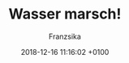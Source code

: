 ---
layout: post
author: "Franzsika"
date:   2018-12-16 11:16:02 +0100
title:  "Wasser marsch!"
text: "Im Rahmen eines Projekts den Ebertplatz betreffend, sind diese Fotos entstanden, um eine gewisse Recherchegrundlage über das Verhalten der Passanten bei Überquerung des Platzes zu erhalten. Zum Zeitpunkt der Aufnahmen wurde der Platz fast ausschließlich zum durchkreuzen benutzt und weniger um zu verweilen. Die Mitte des Ebertplatzes wurde von der Brunnenbaustelle beherrscht und das Flair, das seit der Reparatur des Brunnes Einzug gehalten hat, hatte sich noch nicht eingestellt. 
Die Bilder sollen die Kargheit des alten Ebertplatzes zeigen und die Geschäftigkeit der sich darauf befindenden Passanten ausdrücken."

imgMin: 
  - "https://raw.githubusercontent.com/Ebertplatz/images/master/16-12-2018-post-1/miniaturen/001.jpg"
  - "https://raw.githubusercontent.com/Ebertplatz/images/master/16-12-2018-post-1/miniaturen/002.jpg"
  - "https://raw.githubusercontent.com/Ebertplatz/images/master/16-12-2018-post-1/miniaturen/003.jpg"
  - "https://raw.githubusercontent.com/Ebertplatz/images/master/16-12-2018-post-1/miniaturen/004.jpg"
  - "https://raw.githubusercontent.com/Ebertplatz/images/master/16-12-2018-post-1/miniaturen/005.jpg"
  - "https://raw.githubusercontent.com/Ebertplatz/images/master/16-12-2018-post-1/miniaturen/006.jpg"
  - "https://raw.githubusercontent.com/Ebertplatz/images/master/16-12-2018-post-1/miniaturen/007.jpg"
  - "https://raw.githubusercontent.com/Ebertplatz/images/master/16-12-2018-post-1/miniaturen/008.jpg"
  - "https://raw.githubusercontent.com/Ebertplatz/images/master/16-12-2018-post-1/miniaturen/009.jpg"
  - "https://raw.githubusercontent.com/Ebertplatz/images/master/16-12-2018-post-1/miniaturen/010.jpg"

imgOrig: 
  - "https://raw.githubusercontent.com/Ebertplatz/images/master/16-12-2018-post-1/originale/001.JPG"
  - "https://raw.githubusercontent.com/Ebertplatz/images/master/16-12-2018-post-1/originale/002.JPG"
  - "https://raw.githubusercontent.com/Ebertplatz/images/master/16-12-2018-post-1/originale/003.JPG"
  - "https://raw.githubusercontent.com/Ebertplatz/images/master/16-12-2018-post-1/originale/004.JPG"
  - "https://raw.githubusercontent.com/Ebertplatz/images/master/16-12-2018-post-1/originale/005.JPG"
  - "https://raw.githubusercontent.com/Ebertplatz/images/master/16-12-2018-post-1/originale/006.JPG"
  - "https://raw.githubusercontent.com/Ebertplatz/images/master/16-12-2018-post-1/originale/007.JPG"
  - "https://raw.githubusercontent.com/Ebertplatz/images/master/16-12-2018-post-1/originale/008.JPG"
  - "https://raw.githubusercontent.com/Ebertplatz/images/master/16-12-2018-post-1/originale/009.JPG"
  - "https://raw.githubusercontent.com/Ebertplatz/images/master/16-12-2018-post-1/originale/011.JPG"
  - "https://raw.githubusercontent.com/Ebertplatz/images/master/16-12-2018-post-1/originale/012.JPG"
  - "https://raw.githubusercontent.com/Ebertplatz/images/master/16-12-2018-post-1/originale/013.JPG"
  - "https://raw.githubusercontent.com/Ebertplatz/images/master/16-12-2018-post-1/originale/014.JPG"
  - "https://raw.githubusercontent.com/Ebertplatz/images/master/16-12-2018-post-1/originale/015.JPG"
  - "https://raw.githubusercontent.com/Ebertplatz/images/master/16-12-2018-post-1/originale/016.JPG"
  - "https://raw.githubusercontent.com/Ebertplatz/images/master/16-12-2018-post-1/originale/017.JPG"
  - "https://raw.githubusercontent.com/Ebertplatz/images/master/16-12-2018-post-1/originale/018.JPG"
  - "https://raw.githubusercontent.com/Ebertplatz/images/master/16-12-2018-post-1/originale/019.JPG"
  - "https://raw.githubusercontent.com/Ebertplatz/images/master/16-12-2018-post-1/originale/020.JPG"
  - "https://raw.githubusercontent.com/Ebertplatz/images/master/16-12-2018-post-1/originale/021.JPG"
  - "https://raw.githubusercontent.com/Ebertplatz/images/master/16-12-2018-post-1/originale/022.JPG"
  - "https://raw.githubusercontent.com/Ebertplatz/images/master/16-12-2018-post-1/originale/023.JPG"
  - "https://raw.githubusercontent.com/Ebertplatz/images/master/16-12-2018-post-1/originale/024.JPG"
  - "https://raw.githubusercontent.com/Ebertplatz/images/master/16-12-2018-post-1/originale/025.JPG"
  - "https://raw.githubusercontent.com/Ebertplatz/images/master/16-12-2018-post-1/originale/026.JPG"
  

---